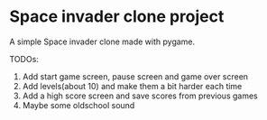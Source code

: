 # Space invader clone project

A simple Space invader clone made with pygame.

TODOs:
  1. Add start game screen, pause screen and game over screen
  2. Add levels(about 10) and make them a bit harder each time
  3. Add a high score screen and save scores from previous games
  4. Maybe some oldschool sound
